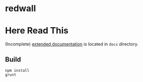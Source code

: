 redwall
=======

# Here Read This
(Incomplete) [extended documentation](https://github.com/herereadthis/redwall/blob/master/docs/readme.md) is located in `docs` directory.

## Build

```
npm install
grunt
```